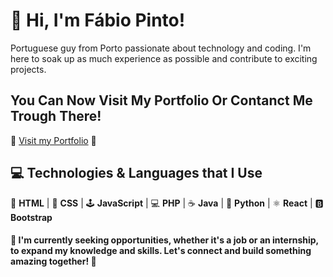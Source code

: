 
# 👋 Hi, I'm Fábio Pinto!

Portuguese guy from Porto passionate about technology and coding. I'm here to soak up as much experience as possible and contribute to exciting projects.

## You Can Now Visit My Portfolio Or Contanct Me Trough There!

🔗 [Visit my Portfolio](https://fabiorafael.netlify.app/) 🔗

## 💻 Technologies & Languages that I Use

🚀 **HTML** | 🎨 **CSS** | 🕹️ **JavaScript** | 💻 **PHP** | ☕ **Java** | 🐍 **Python** | ⚛️ **React** | 🅱️ **Bootstrap**

####  🔗 I'm currently seeking opportunities, whether it's a job or an internship, to expand my knowledge and skills. Let's connect and build something amazing together! 🔗
